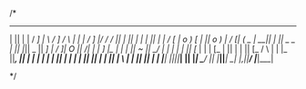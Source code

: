 /*
 ______  __ __    ___      ____   ___   ___   ____  _        ___ __  _____      ____  __ __  ___ ___ 
|      ||  |  |  /  _]    |    \ /  _] /   \ |    \| |      /  _]  |/ ___/     /    ||  |  ||   |   |
|      ||  |  | /  [_     |  o  )  [_ |     ||  o  ) |     /  [_|_ (   \_     |   __||  |  || _   _ |
|_|  |_||  _  ||    _]    |   _/    _]|  O  ||   _/| |___ |    _] \|\__  |    |  |  ||  ~  ||  \_/  |
  |  |  |  |  ||   [_     |  | |   [_ |     ||  |  |     ||   [_    /  \ |    |  |_ ||___, ||   |   |
  |  |  |  |  ||     |    |  | |     ||     ||  |  |     ||     |   \    |    |     ||     ||   |   |
  |__|  |__|__||_____|    |__| |_____| \___/ |__|  |_____||_____|    \___|    |___,_||____/ |___|___|                

*/     